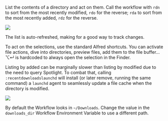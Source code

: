 List the contents of a directory and act on them. Call the workflow with `rdn` to sort from the most recently modified, `rdo` for the reverse; `rda` to sort from the most recently added, `rdz` for the reverse.

![](https://i.imgur.com/K7ro80G.png)

The list is auto-refreshed, making for a good way to track changes.

To act on the selections, use the standard Alfred shortcuts. You can activate file actions, dive into directories, preview files, add them to the file buffer… ⌥↵ is hardcoded to always open the selection in the Finder.

Listing by added can be marginally slower than listing by modified due to the need to query Spotlight. To combat that, calling `:recentdownloadslaunchd` will install (or later remove, running the same command) a `launchd` agent to seamlessly update a file cache when the directory is modified.

![](https://i.imgur.com/QROrdd2.png)

By default the Workflow looks in `~/Downloads`. Change the value in the `downloads_dir` Workflow Environment Variable to use a different path.
